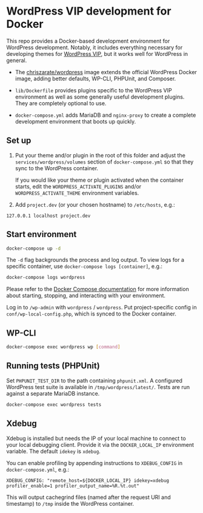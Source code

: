 # WordPress VIP development for Docker

This repo provides a Docker-based development environment for WordPress
development. Notably, it includes everything necessary for developing themes for
[WordPress VIP][vip], but it works well for WordPress in general.

- The [chriszarate/wordpress][image] image extends the official WordPress Docker
  image, adding better defaults, WP-CLI, PHPUnit, and Composer.

- `lib/Dockerfile` provides plugins specific to the WordPress VIP environment as
  well as some generally useful development plugins. They are completely
  optional to use.

- `docker-compose.yml` adds MariaDB and `nginx-proxy` to create a complete
  development environment that boots up quickly.


## Set up

1. Put your theme and/or plugin in the root of this folder and adjust the 
   `services/wordpress/volumes` section of `docker-compose.yml` so that they
   sync to the WordPress container.

   If you would like your theme or plugin activated when the container starts,
   edit the `WORDPRESS_ACTIVATE_PLUGINS` and/or `WORDPRESS_ACTIVATE_THEME`
   environment variables.

2. Add `project.dev` (or your chosen hostname) to `/etc/hosts`, e.g.:

```
127.0.0.1 localhost project.dev
```


## Start environment

```sh
docker-compose up -d
```

The `-d` flag backgrounds the process and log output. To view logs for a
specific container, use `docker-compose logs [container]`, e.g.:

```sh
docker-compose logs wordpress
```

Please refer to the [Docker Compose documentation][docker-compose] for more
information about starting, stopping, and interacting with your environment.

Log in to `/wp-admin` with `wordpress` / `wordpress`. Put project-specific
config in `conf/wp-local-config.php`, which is synced to the Docker container.


## WP-CLI

```sh
docker-compose exec wordpress wp [command]
```


## Running tests (PHPUnit)

Set `PHPUNIT_TEST_DIR` to the path containing `phpunit.xml`. A configured
WordPress test suite is available in `/tmp/wordpress/latest/`. Tests are run
against a separate MariaDB instance.

```sh
docker-compose exec wordpress tests
```


## Xdebug

Xdebug is installed but needs the IP of your local machine to connect to your
local debugging client. Provide it via the `DOCKER_LOCAL_IP` environment
variable. The default `idekey` is `xdebug`.

You can enable profiling by appending instructions to `XDEBUG_CONFIG` in
`docker-compose.yml`, e.g.:

```
XDEBUG_CONFIG: "remote_host=${DOCKER_LOCAL_IP} idekey=xdebug profiler_enable=1 profiler_output_name=%R.%t.out"
```

This will output cachegrind files (named after the request URI and timestamp) to
`/tmp` inside the WordPress container.


[docker-compose]: https://docs.docker.com/compose/
[image]: https://hub.docker.com/r/chriszarate/wordpress/
[vip]: https://vip.wordpress.com
